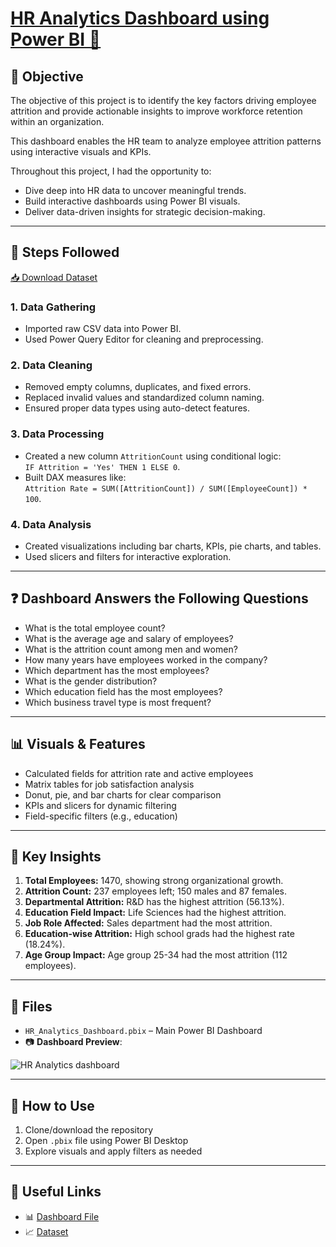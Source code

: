 # [HR Analytics Dashboard using Power BI 🔗](https://drive.google.com/file/d/1h30yQ-tukzdef7TLYNqnkKJKS_5BZZmr/view?usp=sharing)

## 🎯 Objective

The objective of this project is to identify the key factors driving employee attrition and provide actionable insights to improve workforce retention within an organization.

This dashboard enables the HR team to analyze employee attrition patterns using interactive visuals and KPIs.

Throughout this project, I had the opportunity to:

- Dive deep into HR data to uncover meaningful trends.
- Build interactive dashboards using Power BI visuals.
- Deliver data-driven insights for strategic decision-making.

---

## 🔄 Steps Followed

[📥 Download Dataset](https://docs.google.com/spreadsheets/d/1zGx61NdbXoosYdrCraDgaaavNZCzjLL_/edit?usp=sharing&ouid=115970559951748233059&rtpof=true&sd=true)

### 1. **Data Gathering**
- Imported raw CSV data into Power BI.
- Used Power Query Editor for cleaning and preprocessing.

### 2. **Data Cleaning**
- Removed empty columns, duplicates, and fixed errors.
- Replaced invalid values and standardized column naming.
- Ensured proper data types using auto-detect features.

### 3. **Data Processing**
- Created a new column `AttritionCount` using conditional logic:  
  `IF Attrition = 'Yes' THEN 1 ELSE 0`.
- Built DAX measures like:  
  `Attrition Rate = SUM([AttritionCount]) / SUM([EmployeeCount]) * 100`.

### 4. **Data Analysis**
- Created visualizations including bar charts, KPIs, pie charts, and tables.
- Used slicers and filters for interactive exploration.

---

## ❓ Dashboard Answers the Following Questions

- What is the total employee count?
- What is the average age and salary of employees?
- What is the attrition count among men and women?
- How many years have employees worked in the company?
- Which department has the most employees?
- What is the gender distribution?
- Which education field has the most employees?
- Which business travel type is most frequent?

---

## 📊 Visuals & Features

- Calculated fields for attrition rate and active employees
- Matrix tables for job satisfaction analysis
- Donut, pie, and bar charts for clear comparison
- KPIs and slicers for dynamic filtering
- Field-specific filters (e.g., education)

---

## 🧠 Key Insights

1. **Total Employees:** 1470, showing strong organizational growth.
2. **Attrition Count:** 237 employees left; 150 males and 87 females.
3. **Departmental Attrition:** R&D has the highest attrition (56.13%).
4. **Education Field Impact:** Life Sciences had the highest attrition.
5. **Job Role Affected:** Sales department had the most attrition.
6. **Education-wise Attrition:** High school grads had the highest rate (18.24%).
7. **Age Group Impact:** Age group 25-34 had the most attrition (112 employees).

---

## 📁 Files

- `HR_Analytics_Dashboard.pbix` – Main Power BI Dashboard  
- 📷 **Dashboard Preview**:

![HR Analytics dashboard](https://github.com/Sanyarastogi28/HR-Analytics-Dashboard-using-Power-BI-/assets/96762852/b3e1391f-053b-45fa-8c0a-194edb4a40b8)

---

## 📌 How to Use

1. Clone/download the repository
2. Open `.pbix` file using Power BI Desktop
3. Explore visuals and apply filters as needed

---

## 🔗 Useful Links

- 📊 [Dashboard File](https://drive.google.com/file/d/1h30yQ-tukzdef7TLYNqnkKJKS_5BZZmr/view?usp=sharing)  
- 📈 [Dataset](https://docs.google.com/spreadsheets/d/1zGx61NdbXoosYdrCraDgaaavNZCzjLL_/edit?usp=sharing)


<!-- Commit on 2025-05-25T10:00:00 -->
